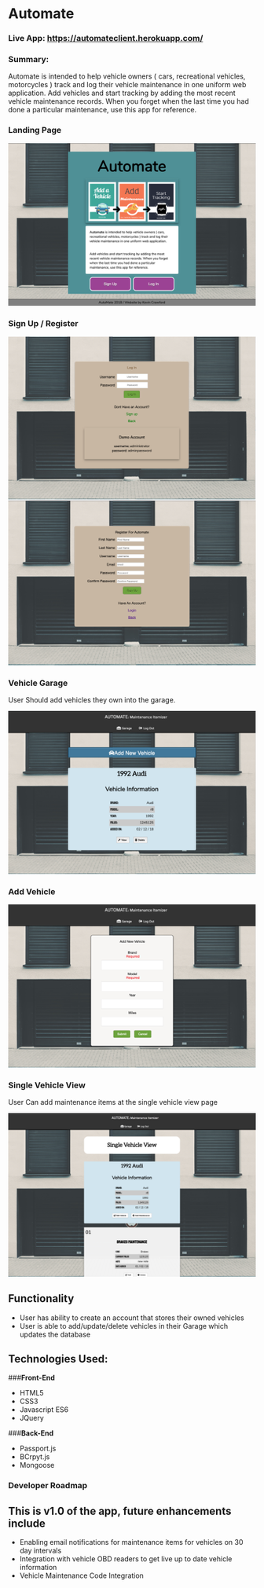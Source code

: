 # Automate

### Live App: https://automateclient.herokuapp.com/

### Summary:

<p>Automate is intended to help vehicle owners ( cars, recreational vehicles, motorcycles ) track and log their vehicle maintenance in one uniform web application. Add vehicles and start tracking by adding the most recent vehicle maintenance records. When you forget when the last time you had done a particular maintenance, use this app for reference.</p>


### Landing Page
![Screenshot](/images/automate_landing.png)

### Sign Up / Register

![Screenshot](/images/automate_login.png)
![Screenshot](/images/automate_signup.png)

### Vehicle Garage
<p>User Should add vehicles they own into the garage.</p> 

![Screenshot](/images/automate_garage.png)

### Add Vehicle
![Screenshot](/images/automate_addvehicle.png)

### Single Vehicle View
<p>User Can add maintenance items at the single vehicle view page</p>

![Screenshot](/images/automate_singleview.png)


## Functionality
<ul>
	<li>User has ability to create an account that stores their owned vehicles</li>
	<li>User is able to add/update/delete vehicles in their Garage which updates the database</li>
</ul>

## Technologies Used:

###<b>Front-End</b>
* HTML5
* CSS3 
* Javascript ES6
* JQuery

###<b>Back-End</b>
* Passport.js 
* BCrpyt.js 
* Mongoose 

### Developer Roadmap
## This is v1.0 of the app, future enhancements include
<ul>
	<li>Enabling email notifications for maintenance items for vehicles on 30 day intervals </li>
	<li>Integration with vehicle OBD readers to get live up to date vehicle information</li>
	<li>Vehicle Maintenance Code Integration</li>
</ul>


